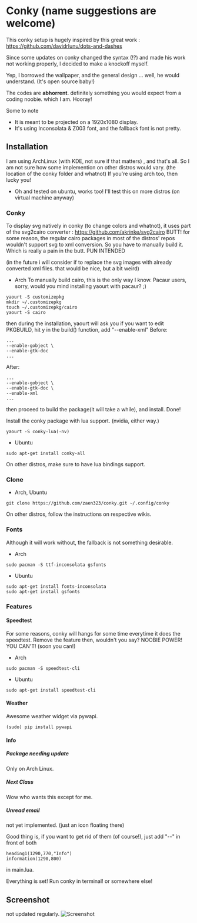 # Conky (name suggestions are welcome)
This conky setup is hugely inspired by this great work : https://github.com/davidrlunu/dots-and-dashes

Since some updates on conky changed the syntax (!?) and made his work not working properly, I decided to make a knockoff myself.

Yep, I borrowed the wallpaper, and the general design ... well, he would understand. (It's open source baby!)

The codes are **abhorrent**. definitely something you would expect from a coding noobie. which I am. Hooray!

Some to note
* It is meant to be projected on a 1920x1080 display.
* It's using Inconsolata & Z003 font, and the fallback font is not pretty.

## Installation
I am using ArchLinux (with KDE, not sure if that matters) , and that's all. So I am not sure how some implemention on other distros would vary. (the location of the conky folder and whatnot)
If you're using arch too, then lucky you!
* Oh and tested on ubuntu, works too! I'll test this on more distros (on virtual machine anyway)
### Conky
To display svg natively in conky (to change colors and whatnot), it uses part of the svg2cairo converter : https://github.com/akrinke/svg2cairo
BUTT! for some reason, the regular cairo packages in most of the distros' repos wouldn't support svg to xml conversion. So you have to manually build it.
Which is really a pain in the butt. PUN INTENDED

(in the future i will consider if to replace the svg images with already converted xml files. that would be nice, but a bit weird)

* Arch
To manually build cairo, this is the only way I know. Pacaur users, sorry, would you mind installing yaourt with pacaur? ;)
```
yaourt -S customizepkg
mkdir ~/.customizepkg
touch ~/.customizepkg/cairo
yaourt -S cairo
```
then during the installation, yaourt will ask you if you want to edit PKGBUILD, hit y
in the build() function, add "--enable-xml"
Before:
```
...
--enable-gobject \
--enable-gtk-doc
...
```
After:
```
...
--enable-gobject \
--enable-gtk-doc \
--enable-xml
...
```
then proceed to build the package(it will take a while), and install. Done!

Install the conky package with lua support. (nvidia, either way.)
```
yaourt -S conky-lua(-nv)
```
* Ubuntu
```
sudo apt-get install conky-all
```
On other distros, make sure to have lua bindings support.
### Clone
* Arch, Ubuntu
```
git clone https://github.com/zaen323/conky.git ~/.config/conky
```
On other distros, follow the instructions on respective wikis.
### Fonts
Although it will work without, the fallback is not something desirable.
* Arch
```
sudo pacman -S ttf-inconsolata gsfonts
```
* Ubuntu
```
sudo apt-get install fonts-inconsolata
sudo apt-get install gsfonts
```
### Features
#### Speedtest
For some reasons, conky will hangs for some time everytime it does the speedtest.
Remove the feature then, wouldn't you say? NOOBIE POWER! YOU CAN'T! (soon you can!)
* Arch
```
sudo pacman -S speedtest-cli
```
* Ubuntu
```
sudo apt-get install speedtest-cli
```
#### Weather
Awesome weather widget via pywapi.
```
(sudo) pip install pywapi
```

#### Info
##### Package needing update
Only on Arch Linux.
##### Next Class
Wow who wants this except for me.
##### Unread email
not yet implemented. (just an icon floating there)

Good thing is, if you want to get rid of them (of course!), just add "--" in front of both
```
heading1(1290,770,"Info")
information(1290,800)
```
in main.lua.

Everything is set! Run conky in terminal! or somewhere else!


## Screenshot
not updated regularly.
![Screenshot](https://raw.githubusercontent.com/zaen323/conky/master/Screenshot.png)
